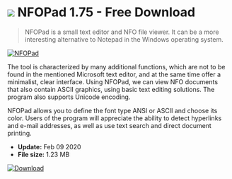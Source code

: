 # ![](https://cdn.softexe.net/static/icon/6/nfopad-10112.gif) NFOPad 1.75 - Free Download

> NFOPad is a small text editor and NFO file viewer. It can be a more interesting alternative to Notepad in the Windows operating system.

[![NFOPad](https://gallery.dpcdn.pl/imgc/Tools/76988/g_-_420x350_1.5_-_x20170730223003_0.jpg)](https://softexe.net/win/system/text-editors/nfopad:pRppb.html)

The tool is characterized by many additional functions, which are not to be found in the mentioned Microsoft text editor, and at the same time offer a minimalist, clear interface. Using NFOPad, we can view NFO documents that also contain ASCII graphics, using basic text editing solutions. The program also supports Unicode encoding.
 
 NFOPad allows you to define the font type ANSI or ASCII and choose its color. Users of the program will appreciate the ability to detect hyperlinks and e-mail addresses, as well as use text search and direct document printing.


- **Update:** Feb 09 2020
- **File size:** 1.23 MB

[![Download](https://cdn.softexe.net/static/img/download.png)](https://softexe.net/win/system/text-editors/nfopad:pRppb.html)

